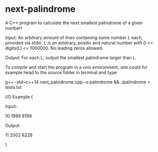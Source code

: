 # next-palindrome
A C++ program to calculate the next smallest palindrome of a given number!

Input: 
An arbitrary amount of lines containing some number L each, provided via stdin.
L is an arbitrary, positiv and natural number with 0 <= digits(L) <= 1000000. No leading zeros allowed.

Output:
For each L, output the smallest palindrome larger than L.

To compile and start the program in a unix environment, one could for example head to the source folder in terminal and type:

g++ -std=c++14 next_palindrome.cpp -o palindrome && ./palindrome < tests.txt

I/O Example
{

Input:

10
1999
8199


Output:

11
2002
8228

}
